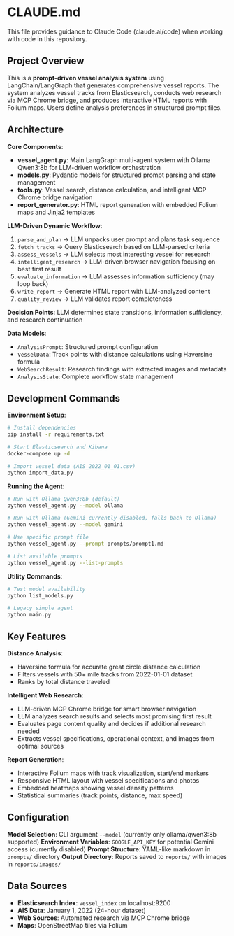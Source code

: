 # CLAUDE.md

This file provides guidance to Claude Code (claude.ai/code) when working with code in this repository.

## Project Overview

This is a **prompt-driven vessel analysis system** using LangChain/LangGraph that generates comprehensive vessel reports. The system analyzes vessel tracks from Elasticsearch, conducts web research via MCP Chrome bridge, and produces interactive HTML reports with Folium maps. Users define analysis preferences in structured prompt files.

## Architecture

**Core Components**:
- **vessel_agent.py**: Main LangGraph multi-agent system with Ollama Qwen3:8b for LLM-driven workflow orchestration
- **models.py**: Pydantic models for structured prompt parsing and state management
- **tools.py**: Vessel search, distance calculation, and intelligent MCP Chrome bridge navigation
- **report_generator.py**: HTML report generation with embedded Folium maps and Jinja2 templates

**LLM-Driven Dynamic Workflow**:
1. `parse_and_plan` → LLM unpacks user prompt and plans task sequence
2. `fetch_tracks` → Query Elasticsearch based on LLM-parsed criteria
3. `assess_vessels` → LLM selects most interesting vessel for research
4. `intelligent_research` → LLM-driven browser navigation focusing on best first result
5. `evaluate_information` → LLM assesses information sufficiency (may loop back)
6. `write_report` → Generate HTML report with LLM-analyzed content
7. `quality_review` → LLM validates report completeness

**Decision Points**: LLM determines state transitions, information sufficiency, and research continuation

**Data Models**:
- `AnalysisPrompt`: Structured prompt configuration
- `VesselData`: Track points with distance calculations using Haversine formula
- `WebSearchResult`: Research findings with extracted images and metadata
- `AnalysisState`: Complete workflow state management

## Development Commands

**Environment Setup**:
```bash
# Install dependencies
pip install -r requirements.txt

# Start Elasticsearch and Kibana
docker-compose up -d

# Import vessel data (AIS_2022_01_01.csv)
python import_data.py
```

**Running the Agent**:
```bash
# Run with Ollama Qwen3:8b (default)
python vessel_agent.py --model ollama

# Run with Ollama (Gemini currently disabled, falls back to Ollama)
python vessel_agent.py --model gemini

# Use specific prompt file
python vessel_agent.py --prompt prompts/prompt1.md

# List available prompts
python vessel_agent.py --list-prompts
```

**Utility Commands**:
```bash
# Test model availability
python list_models.py

# Legacy simple agent
python main.py
```

## Key Features

**Distance Analysis**: 
- Haversine formula for accurate great circle distance calculation
- Filters vessels with 50+ mile tracks from 2022-01-01 dataset
- Ranks by total distance traveled

**Intelligent Web Research**:
- LLM-driven MCP Chrome bridge for smart browser navigation
- LLM analyzes search results and selects most promising first result
- Evaluates page content quality and decides if additional research needed
- Extracts vessel specifications, operational context, and images from optimal sources

**Report Generation**:
- Interactive Folium maps with track visualization, start/end markers
- Responsive HTML layout with vessel specifications and photos
- Embedded heatmaps showing vessel density patterns
- Statistical summaries (track points, distance, max speed)

## Configuration

**Model Selection**: CLI argument `--model` (currently only ollama/qwen3:8b supported)
**Environment Variables**: `GOOGLE_API_KEY` for potential Gemini access (currently disabled)
**Prompt Structure**: YAML-like markdown in `prompts/` directory
**Output Directory**: Reports saved to `reports/` with images in `reports/images/`

## Data Sources

- **Elasticsearch Index**: `vessel_index` on localhost:9200
- **AIS Data**: January 1, 2022 (24-hour dataset)
- **Web Sources**: Automated research via MCP Chrome bridge
- **Maps**: OpenStreetMap tiles via Folium